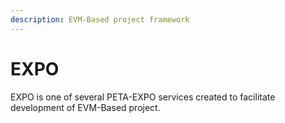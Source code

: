 ```yaml
---
description: EVM-Based project framework
---
```


# EXPO
EXPO is one of several PETA-EXPO services created to facilitate development of EVM-Based project.
